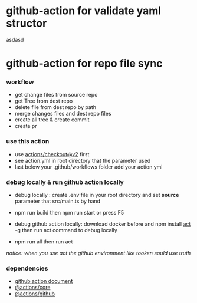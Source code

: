 # github-action for validate yaml structor

asdasd
# github-action for repo file sync 

### workflow
- get change files from source repo
- get Tree from dest repo
- delete file from dest repo by path
- merge changes files and dest repo files
- create all tree & create commit
- create pr

### use this action
* use [actions/checkout@v2](https://github.com/marketplace/actions/checkout) first
* see action.yml in root directory that the parameter used
* last below your .github/workflows folder add your action yml

### debug locally & run github action locally
* debug locally : create .env file in your root directory and set **source** parameter that src/main.ts by hand
* npm run build then npm run start or press F5


* debug github action locally: download docker before and npm install [act](https://github.com/nektos/act) -g then run act command to debug locally
* npm run all then run act 
  
_notice: when you use act the github environment like tooken sould use truth_


### dependencies
- [github action document](https://docs.github.com/en/actions)
- [@actions/core](https://github.com/actions/toolkit/tree/main/packages/core)
- [@actions/github](https://github.com/actions/toolkit/tree/main/packages/github)

